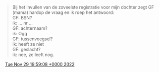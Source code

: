 > Bij het invullen van de zoveelste registratie voor mijn dochter zegt GF \(mama\) hardop de vraag en ik roep het antwoord:  
> GF: BSN?   
> ik: \.\.\. nr \.\.\.  
> GF: achternaam?  
> ik: Ogg  
> GF: tussenvoegsel?  
> ik: heeft ze niet  
> GF: geslacht?  
> ik: nee, ze leeft nog\.

<img src="../../media/tweet.ico" width="12" /> [Tue Nov 29 19:59:08 +0000 2022](https://twitter.com/DromerDenker/status/1597681585209643008)